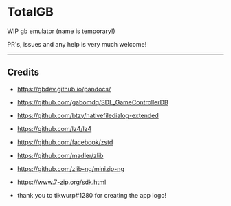 # TotalGB

WIP gb emulator (name is temporary!)

PR's, issues and any help is very much welcome!

---

## Credits

- <https://gbdev.github.io/pandocs/>

- <https://github.com/gabomdq/SDL_GameControllerDB>

- <https://github.com/btzy/nativefiledialog-extended>

- <https://github.com/lz4/lz4>

- <https://github.com/facebook/zstd>

- <https://github.com/madler/zlib>

- <https://github.com/zlib-ng/minizip-ng>

- <https://www.7-zip.org/sdk.html>

- thank you to tikwurp#1280 for creating the app logo!
